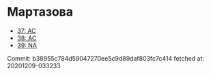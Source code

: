 # Мартазова
- [37: AC](37.md)
- [38: AC](38.md)
- [39: NA](39.md)

Commit: b38955c784d59047270ee5c9d89daf803fc7c414
 fetched at: 20201209-033233
